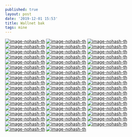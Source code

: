 ```yaml
---
published: true
layout: post
date: '2019-12-01 15:53'
title: Wallnet bak
tags: mine 
---
```

[![image-nohash-th](https://i.imgur.com/7cFymY0b.png)](https://i.imgur.com/7cFymY0.png)
[![image-nohash-th](https://i.imgur.com/2JwQHk3.png)](https://i.imgur.com/uYZKYpi.png)
[![image-nohash-th](https://i.imgur.com/cuQmzYb.png)](https://i.imgur.com/lTXRxDD.png)
[![image-nohash-th](https://i.imgur.com/6XGEczv.png)](https://i.imgur.com/kyRIKQj.png)
[![image-nohash-th](https://i.imgur.com/8wIbklTb.png)](https://i.imgur.com/8wIbklT.png)
[![image-nohash-th](https://i.imgur.com/KCbXNbg.png)](https://i.imgur.com/9s3w5Ho.png)
[![image-nohash-th](https://i.imgur.com/7dP5PML.png)](https://i.imgur.com/880Jezo.png)
[![image-nohash-th](https://i.imgur.com/RjpAVO6b.png)](https://i.imgur.com/RjpAVO6.png)
[![image-nohash-th](https://i.imgur.com/NSKU9QN.png)](https://i.imgur.com/THt7ijU.png)
[![image-nohash-th](https://i.imgur.com/e63mfcx.png)](https://i.imgur.com/EoPUwlt.png)
[![image-nohash-th](https://i.imgur.com/lLmgtJW.png)](https://i.imgur.com/MKAQJIg.png)
[![image-nohash-th](https://i.imgur.com/q0xVaw4.png)](https://i.imgur.com/rN24CPy.png)
[![image-nohash-th](https://i.imgur.com/VXFbZ2Wb.png)](https://i.imgur.com/VXFbZ2W.png)
[![image-nohash-th](https://i.imgur.com/tBmHeSub.png)](https://i.imgur.com/tBmHeSu.png)
[![image-nohash-th](https://i.imgur.com/oWLx7dWb.jpg)](https://i.imgur.com/oWLx7dW.jpg)
[![image-nohash-th](https://i.imgur.com/tIWVrmfb.png)](https://i.imgur.com/tIWVrmf.png)
[![image-nohash-th](https://i.imgur.com/G6nCU6r.png)](https://i.imgur.com/xewA06c.png)
[![image-nohash-th](https://i.imgur.com/uYd9FdNb.jpg)](https://i.imgur.com/uYd9FdN.jpg)
[![image-nohash-th](https://i.imgur.com/JGEEvPsb.jpg)](https://i.imgur.com/JGEEvPs.jpg)
[![image-nohash-th](https://i.imgur.com/6bgTQhOb.jpg)](https://i.imgur.com/6bgTQhO.jpg)
[![image-nohash-th](https://i.imgur.com/tBcG0Gu.png)](https://i.imgur.com/uxOaeZG.png)
[![image-nohash-th](https://i.imgur.com/aq8P7eTb.png)](https://i.imgur.com/aq8P7eT.png)
[![image-nohash-th](https://i.imgur.com/3JgQ7mx.png)](https://i.imgur.com/JptDlUq.png)
[![image-nohash-th](https://i.imgur.com/7nMqO9A.png)](https://i.imgur.com/6SSjCp8.png)
[![image-nohash-th](https://i.imgur.com/IQMqMo0.png)](https://i.imgur.com/ha6kL9Z.png)
[![image-nohash-th](https://i.imgur.com/2rgBUWA.png)](https://i.imgur.com/E2zFcTG.png)
[![image-nohash-th](https://i.imgur.com/MPnr0xF.png)](https://i.imgur.com/3udXgmm.png)
[![image-nohash-th](https://i.imgur.com/3Bt7i01b.png)](https://i.imgur.com/3Bt7i01.png)
[![image-nohash-th](https://i.imgur.com/APhYkzyb.png)](https://i.imgur.com/APhYkzy.png)
[![image-nohash-th](https://i.imgur.com/b1g4eL5.png)](https://i.imgur.com/gVsiBW7.png)
[![image-nohash-th](https://i.imgur.com/fWWViGZ.png)](https://i.imgur.com/TBjfB1M.png)
[![image-nohash-th](https://i.imgur.com/ujtRLVa.png)](https://i.imgur.com/zOWyv48.png)
[![image-nohash-th](https://i.imgur.com/WMARxCKb.png)](https://i.imgur.com/WMARxCK.png)
[![image-nohash-th](https://i.imgur.com/uAKh0WV.png)](https://i.imgur.com/4Nqt0Xd.png)
[![image-nohash-th](https://i.imgur.com/uREKRC1b.png)](https://i.imgur.com/uREKRC1.png)
[![image-nohash-th](https://i.imgur.com/wjCmpd0.png)](https://i.imgur.com/unPdRC1.png)
[![image-nohash-th](https://i.imgur.com/G64CPvz.png)](https://i.imgur.com/XL7ccsA.png)
[![image-nohash-th](https://i.imgur.com/KjDCsna.png)](https://i.imgur.com/Oq1glic.png)
[![image-nohash-th](https://i.imgur.com/TktkStK.png)](https://i.imgur.com/Ck40gOg.png)
[![image-nohash-th](https://i.imgur.com/AJZHknu.png)](https://i.imgur.com/aUKC3kA.png)
[![image-nohash-th](https://i.imgur.com/dMfwRrf.png)](https://i.imgur.com/atvJHQH.png)
[![image-nohash-th](https://i.imgur.com/YDEcgjn.png)](https://i.imgur.com/GKZX70s.png)
[![image-nohash-th](https://i.imgur.com/hl0E78Lb.png)](https://i.imgur.com/hl0E78L.png)
[![image-nohash-th](https://i.imgur.com/srulPi2b.png)](https://i.imgur.com/srulPi2.png)
[![image-nohash-th](https://i.imgur.com/DNEYd5Q.png)](https://i.imgur.com/cv9K2bJ.png)
[![image-nohash-th](https://i.imgur.com/MdZ5PzIb.png)](https://i.imgur.com/MdZ5PzI.png)
[![image-nohash-th](https://i.imgur.com/BE0qnpbb.png)](https://i.imgur.com/BE0qnpb.png)
[![image-nohash-th](https://i.imgur.com/pWVs8IEb.jpg)](https://i.imgur.com/pWVs8IE.jpg)
[![image-nohash-th](https://i.imgur.com/D7Igf0vb.png)](https://i.imgur.com/D7Igf0v.png)
[![image-nohash-th](https://i.imgur.com/BUFNAv2.png)](https://i.imgur.com/yA1cmIF.png)
[![image-nohash-th](https://i.imgur.com/rw6FW5yb.png)](https://i.imgur.com/rw6FW5y.png)
[![image-nohash-th](https://i.imgur.com/47ussJZ.png)](https://i.imgur.com/u65ztd2.png)
[![image-nohash-th](https://i.imgur.com/RZ1k4eY.png)](https://i.imgur.com/JAZxdHf.png)
